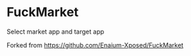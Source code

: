 # FuckMarket

Select market app and target app

Forked from https://github.com/Enaium-Xposed/FuckMarket

